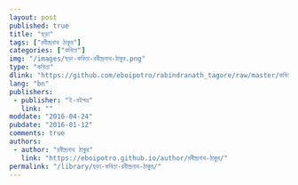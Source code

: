 ```yaml
---
layout: post
published: true
title: "ছড়া"
tags: ["রবীন্দ্রনাথ ঠাকুর"]
categories: ["কবিতা"]
img: "/images/ছড়া-কবিতা-রবীন্দ্রনাথ-ঠাকুর.png"
type: "কবিতা"
dlink: "https://github.com/eboipotro/rabindranath_tagore/raw/master/কবিতা/ছড়া.epub"
lang: "bn"
publishers: 
 - publisher: "ই-বইপত্র"
   link: ""
moddate: "2016-04-24"
pubdate: "2016-01-12"
comments: true
authors: 
 - author: "রবীন্দ্রনাথ ঠাকুর"
   link: "https://eboipotro.github.io/author/রবীন্দ্রনাথ-ঠাকুর/"
permalink: "/library/ছড়া-কবিতা-রবীন্দ্রনাথ-ঠাকুর/"
---
```

